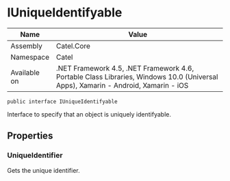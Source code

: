 

# IUniqueIdentifyable

Name|Value
---|---
Assembly|Catel.Core
Namespace|Catel
Available on|.NET Framework 4.5, .NET Framework 4.6, Portable Class Libraries, Windows 10.0 (Universal Apps), Xamarin - Android, Xamarin - iOS

```
public interface IUniqueIdentifyable
```

Interface to specify that an object is uniquely identifyable.



## Properties

### UniqueIdentifier

Gets the unique identifier.



